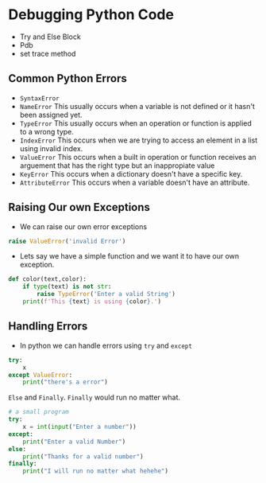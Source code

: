 # Debugging Python Code
- Try and Else Block
- Pdb
- set trace method

## Common Python Errors
- `SyntaxError`
- `NameError` This usually occurs when a variable is not defined or it hasn't been assigned yet.
- `TypeError` This usually occurs when an operation or function is applied to a wrong type.
- `IndexError` This occurs when we are trying to access an element in a list using invalid index.
- `ValueError`  This occurs when a built in operation or function receives an arguement that has the right type but an inappropiate value
- `KeyError` This occurs when a dictionary doesn't have a specific key.
- `AttributeError` This occurs when a variable doesn't have an attribute. 

## Raising Our own Exceptions
- We can raise our own error exceptions 

```python
raise ValueError('invalid Error')
```

- Lets say we have a simple function and we want it to have our own exception.

```python
def color(text,color):
    if type(text) is not str:
        raise TypeError('Enter a valid String')
    print(f'This {text} is using {color}.')
```

## Handling Errors
- In python we can handle errors using `try` and `except`

```python
try:
    x
except ValueError:
    print("there's a error")
```

`Else` and `Finally`.
`Finally` would run no matter what.

```python
# a small program
try:
    x = int(input("Enter a number"))
except:
    print("Enter a valid Number")
else:
    print("Thanks for a valid number")
finally:
    print("I will run no matter what hehehe")
```